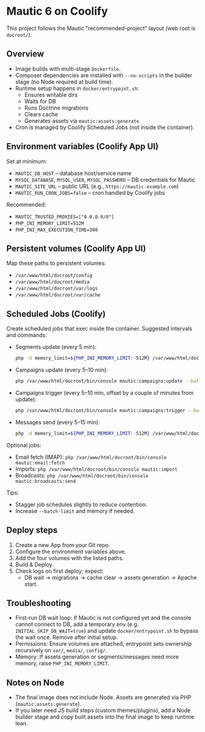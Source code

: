 # Mautic 6 on Coolify

This project follows the Mautic "recommended-project" layout (web root is `docroot/`).

## Overview
- Image builds with multi-stage `Dockerfile`.
- Composer dependencies are installed with `--no-scripts` in the builder stage (no Node required at build time).
- Runtime setup happens in `docker/entrypoint.sh`:
  - Ensures writable dirs
  - Waits for DB
  - Runs Doctrine migrations
  - Clears cache
  - Generates assets via `mautic:assets:generate`
- Cron is managed by Coolify Scheduled Jobs (not inside the container).

## Environment variables (Coolify App UI)
Set at minimum:
- `MAUTIC_DB_HOST` – database host/service name
- `MYSQL_DATABASE`, `MYSQL_USER`, `MYSQL_PASSWORD` – DB credentials for Mautic
- `MAUTIC_SITE_URL` – public URL (e.g., `https://mautic.example.com`)
- `MAUTIC_RUN_CRON_JOBS=false` – cron handled by Coolify jobs

Recommended:
- `MAUTIC_TRUSTED_PROXIES=["0.0.0.0/0"]`
- `PHP_INI_MEMORY_LIMIT=512M`
- `PHP_INI_MAX_EXECUTION_TIME=300`

## Persistent volumes (Coolify App UI)
Map these paths to persistent volumes:
- `/var/www/html/docroot/config`
- `/var/www/html/docroot/media`
- `/var/www/html/docroot/var/logs`
- `/var/www/html/docroot/var/cache`

## Scheduled Jobs (Coolify)
Create scheduled jobs that exec inside the container. Suggested intervals and commands:

- Segments update (every 5 min):
  ```bash
  php -d memory_limit=${PHP_INI_MEMORY_LIMIT:-512M} /var/www/html/docroot/bin/console mautic:segments:update --batch-limit=500
  ```
- Campaigns update (every 5–10 min):
  ```bash
  php /var/www/html/docroot/bin/console mautic:campaigns:update --batch-limit=500
  ```
- Campaigns trigger (every 5–10 min, offset by a couple of minutes from update):
  ```bash
  php /var/www/html/docroot/bin/console mautic:campaigns:trigger --batch-limit=500
  ```
- Messages send (every 5–15 min):
  ```bash
  php -d memory_limit=${PHP_INI_MEMORY_LIMIT:-512M} /var/www/html/docroot/bin/console mautic:messages:send --batch-limit=500
  ```

Optional jobs:
- Email fetch (IMAP): `php /var/www/html/docroot/bin/console mautic:email:fetch`
- Imports: `php /var/www/html/docroot/bin/console mautic:import`
- Broadcasts: `php /var/www/html/docroot/bin/console mautic:broadcasts:send`

Tips:
- Stagger job schedules slightly to reduce contention.
- Increase `--batch-limit` and memory if needed.

## Deploy steps
1) Create a new App from your Git repo.
2) Configure the environment variables above.
3) Add the four volumes with the listed paths.
4) Build & Deploy.
5) Check logs on first deploy; expect:
   - DB wait → migrations → cache clear → assets generation → Apache start.

## Troubleshooting
- First-run DB wait loop: If Mautic is not configured yet and the console cannot connect to DB, add a temporary env (e.g. `INITIAL_SKIP_DB_WAIT=true`) and update `docker/entrypoint.sh` to bypass the wait once. Remove after initial setup.
- Permissions: Ensure volumes are attached; entrypoint sets ownership recursively on `var/`, `media/`, `config/`.
- Memory: If assets generation or segments/messages need more memory, raise `PHP_INI_MEMORY_LIMIT`.

## Notes on Node
- The final image does not include Node. Assets are generated via PHP (`mautic:assets:generate`).
- If you later need JS build steps (custom themes/plugins), add a Node builder stage and copy built assets into the final image to keep runtime lean.
